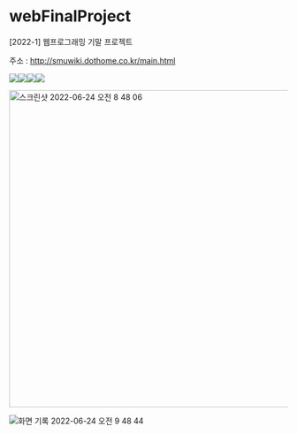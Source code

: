 # webFinalProject
[2022-1] 웹프로그래밍 기말 프로젝트

주소 : http://smuwiki.dothome.co.kr/main.html

<img src="https://img.shields.io/badge/JavaScript-F7DF1E?style=for-the-badge&logo=JavaScript&logoColor=white"><img src="https://img.shields.io/badge/html5-E34F26?style=for-the-badge&logo=html5&logoColor=white"><img src="https://img.shields.io/badge/css3-1572B6?style=for-the-badge&logo=css3&logoColor=white"><img src="https://img.shields.io/badge/filezilla-BF0000?style=for-the-badge&logo=filezilla&logoColor=white">

<img width="574" alt="스크린샷 2022-06-24 오전 8 48 06" src="https://user-images.githubusercontent.com/75517368/175436859-ad7b8f8c-f042-4588-9122-9a395d01da8b.png">

![화면 기록 2022-06-24 오전 9 48 44](https://user-images.githubusercontent.com/75517368/175438369-e3aec89d-48b1-4d56-915d-ade6a74b941a.gif)
